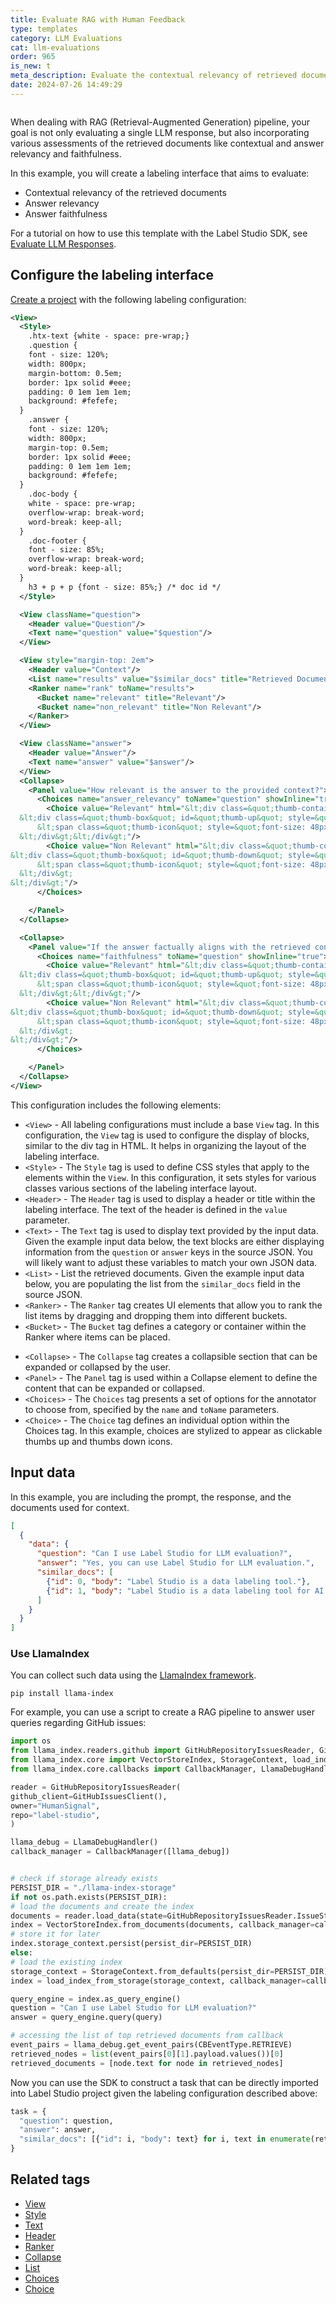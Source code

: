 ```yaml
---
title: Evaluate RAG with Human Feedback
type: templates
category: LLM Evaluations
cat: llm-evaluations
order: 965
is_new: t
meta_description: Evaluate the contextual relevancy of retrieved documents and rate the LLM response. 
date: 2024-07-26 14:49:29
---
```


<img src="/images/templates/evaluate-rag-human-feedback.png" alt="" class="gif-border" />

When dealing with RAG (Retrieval-Augmented Generation) pipeline, your goal is not only evaluating a single LLM response, but also incorporating various assessments of the retrieved documents like contextual and answer relevancy and faithfulness.

In this example, you will create a labeling interface that aims to evaluate:

- Contextual relevancy of the retrieved documents
- Answer relevancy
- Answer faithfulness

For a tutorial on how to use this template with the Label Studio SDK, see [Evaluate LLM Responses](https://api.labelstud.io/tutorials/tutorials/evaluate-llm-responses). 

## Configure the labeling interface

[Create a project](/guide/setup_project) with the following labeling configuration:

```xml
<View>
  <Style>
    .htx-text {white - space: pre-wrap;}
    .question {
    font - size: 120%;
    width: 800px;
    margin-bottom: 0.5em;
    border: 1px solid #eee;
    padding: 0 1em 1em 1em;
    background: #fefefe;
  }
    .answer {
    font - size: 120%;
    width: 800px;
    margin-top: 0.5em;
    border: 1px solid #eee;
    padding: 0 1em 1em 1em;
    background: #fefefe;
  }
    .doc-body {
    white - space: pre-wrap;
    overflow-wrap: break-word;
    word-break: keep-all;
  }
    .doc-footer {
    font - size: 85%;
    overflow-wrap: break-word;
    word-break: keep-all;
  }
    h3 + p + p {font - size: 85%;} /* doc id */
  </Style>

  <View className="question">
    <Header value="Question"/>
    <Text name="question" value="$question"/>
  </View>

  <View style="margin-top: 2em">
    <Header value="Context"/>
    <List name="results" value="$similar_docs" title="Retrieved Documents"/>
    <Ranker name="rank" toName="results">
      <Bucket name="relevant" title="Relevant"/>
      <Bucket name="non_relevant" title="Non Relevant"/>
    </Ranker>
  </View>

  <View className="answer">
    <Header value="Answer"/>
    <Text name="answer" value="$answer"/>
  </View>
  <Collapse>
    <Panel value="How relevant is the answer to the provided context?">
      <Choices name="answer_relevancy" toName="question" showInline="true">
        <Choice value="Relevant" html="&lt;div class=&quot;thumb-container&quot; style=&quot;display: flex; gap: 20px;&quot;&gt;
  &lt;div class=&quot;thumb-box&quot; id=&quot;thumb-up&quot; style=&quot;width: 100px; height: 100px; display: flex; align-items: center; justify-content: center; border: 1px solid #ccc; border-radius: 5px; cursor: pointer; transition: background-color 0.3s;&quot;&gt;
      &lt;span class=&quot;thumb-icon&quot; style=&quot;font-size: 48px;&quot;&gt;&amp;#128077;&lt;/span&gt; &lt;!-- Thumbs Up Emoji --&gt;
  &lt;/div&gt;&lt;/div&gt;"/>
        <Choice value="Non Relevant" html="&lt;div class=&quot;thumb-container&quot; style=&quot;display: flex; gap: 20px;&quot;&gt;
&lt;div class=&quot;thumb-box&quot; id=&quot;thumb-down&quot; style=&quot;width: 100px; height: 100px; display: flex; align-items: center; justify-content: center; border: 1px solid #ccc; border-radius: 5px; cursor: pointer; transition: background-color 0.3s;&quot;&gt;
      &lt;span class=&quot;thumb-icon&quot; style=&quot;font-size: 48px;&quot;&gt;&amp;#128078;&lt;/span&gt; &lt;!-- Thumbs Down Emoji --&gt;
  &lt;/div&gt;
&lt;/div&gt;"/>
      </Choices>

    </Panel>
  </Collapse>

  <Collapse>
    <Panel value="If the answer factually aligns with the retrieved context?">
      <Choices name="faithfulness" toName="question" showInline="true">
        <Choice value="Relevant" html="&lt;div class=&quot;thumb-container&quot; style=&quot;display: flex; gap: 20px;&quot;&gt;
  &lt;div class=&quot;thumb-box&quot; id=&quot;thumb-up&quot; style=&quot;width: 100px; height: 100px; display: flex; align-items: center; justify-content: center; border: 1px solid #ccc; border-radius: 5px; cursor: pointer; transition: background-color 0.3s;&quot;&gt;
      &lt;span class=&quot;thumb-icon&quot; style=&quot;font-size: 48px;&quot;&gt;&amp;#128077;&lt;/span&gt; &lt;!-- Thumbs Up Emoji --&gt;
  &lt;/div&gt;&lt;/div&gt;"/>
        <Choice value="Non Relevant" html="&lt;div class=&quot;thumb-container&quot; style=&quot;display: flex; gap: 20px;&quot;&gt;
&lt;div class=&quot;thumb-box&quot; id=&quot;thumb-down&quot; style=&quot;width: 100px; height: 100px; display: flex; align-items: center; justify-content: center; border: 1px solid #ccc; border-radius: 5px; cursor: pointer; transition: background-color 0.3s;&quot;&gt;
      &lt;span class=&quot;thumb-icon&quot; style=&quot;font-size: 48px;&quot;&gt;&amp;#128078;&lt;/span&gt; &lt;!-- Thumbs Down Emoji --&gt;
  &lt;/div&gt;
&lt;/div&gt;"/>
      </Choices>

    </Panel>
  </Collapse>
</View>
```

This configuration includes the following elements:

* `<View>` - All labeling configurations must include a base `View` tag. In this configuration, the `View` tag is used to configure the display of blocks, similar to the div tag in HTML. It helps in organizing the layout of the labeling interface.
* `<Style>` - The `Style` tag is used to define CSS styles that apply to the elements within the `View`. In this configuration, it sets styles for various classes various sections of the labeling interface layout. 
* `<Header>` - The `Header` tag is used to display a header or title within the labeling interface. The text of the header is defined in the `value` parameter. 
* `<Text>` -  The `Text` tag is used to display text provided by the input data. Given the example input data below, the text blocks are either displaying information from the `question` or `answer` keys in the source JSON. You will likely want to adjust these variables to match your own JSON data. 
* `<List>` - List the retrieved documents. Given the example input data below, you are populating the list from the `similar_docs` field in the source JSON. 
* `<Ranker>` - The `Ranker` tag creates UI elements that allow you to rank the list items by dragging and dropping them into different buckets.
* `<Bucket>` - The `Bucket` tag defines a category or container within the Ranker where items can be placed.
- `<Collapse>` - The `Collapse` tag creates a collapsible section that can be expanded or collapsed by the user.
- `<Panel>` - The `Panel` tag is used within a Collapse element to define the content that can be expanded or collapsed.
- `<Choices>` - The `Choices` tag presents a set of options for the annotator to choose from, specified by the `name` and `toName` parameters.
- `<Choice>` - The `Choice` tag defines an individual option within the Choices tag. In this example, choices are stylized to appear as clickable thumbs up and thumbs down icons. 


## Input data

In this example, you are including the prompt, the response, and the documents used for context.  

```json
[
  {
    "data": {
      "question": "Can I use Label Studio for LLM evaluation?",
      "answer": "Yes, you can use Label Studio for LLM evaluation.",
      "similar_docs": [
        {"id": 0, "body": "Label Studio is a data labeling tool."},
        {"id": 1, "body": "Label Studio is a data labeling tool for AI projects."}
      ]
    }
  }
]
```

### Use LlamaIndex

You can collect such data using the [LlamaIndex framework](https://www.llamaindex.ai/).

```
pip install llama-index
```

For example, you can use a script to create a RAG pipeline to answer user queries regarding GitHub issues:

```python
import os
from llama_index.readers.github import GitHubRepositoryIssuesReader, GitHubIssuesClient
from llama_index.core import VectorStoreIndex, StorageContext, load_index_from_storage
from llama_index.core.callbacks import CallbackManager, LlamaDebugHandler, CBEventType

reader = GitHubRepositoryIssuesReader(
github_client=GitHubIssuesClient(),
owner="HumanSignal",
repo="label-studio",
)

llama_debug = LlamaDebugHandler()
callback_manager = CallbackManager([llama_debug])


# check if storage already exists
PERSIST_DIR = "./llama-index-storage"
if not os.path.exists(PERSIST_DIR):
# load the documents and create the index
documents = reader.load_data(state=GitHubRepositoryIssuesReader.IssueState.CLOSED)
index = VectorStoreIndex.from_documents(documents, callback_manager=callback_manager)
# store it for later
index.storage_context.persist(persist_dir=PERSIST_DIR)
else:
# load the existing index
storage_context = StorageContext.from_defaults(persist_dir=PERSIST_DIR)
index = load_index_from_storage(storage_context, callback_manager=callback_manager)

query_engine = index.as_query_engine()
question = "Can I use Label Studio for LLM evaluation?"
answer = query_engine.query(query)

# accessing the list of top retrieved documents from callback
event_pairs = llama_debug.get_event_pairs(CBEventType.RETRIEVE)
retrieved_nodes = list(event_pairs[0][1].payload.values())[0]
retrieved_documents = [node.text for node in retrieved_nodes]
```

Now you can use the SDK to construct a task that can be directly imported into Label Studio project given the labeling configuration described above:

```python
task = {
  "question": question,
  "answer": answer,
  "similar_docs": [{"id": i, "body": text} for i, text in enumerate(retrieved_documents)]
}
```

## Related tags

- [View](/tags/view.html)
- [Style](/tags/style.html)
- [Text](/tags/text.html)
- [Header](/tags/header.html)
- [Ranker](/tags/ranker.html)
- [Collapse](/tags/collapse.html)
- [List](/tags/list.html)
- [Choices](/tags/choices.html)
- [Choice](/tags/choice.html)